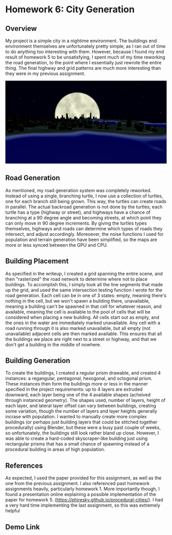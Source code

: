# Homework 6: City Generation

## Overview
My project is a simple city in a nightime environment. The buildings end environment themselves are unfortunately pretty simple, as I ran out of time to do anything too interesting with them. However, because I found my end result of homework 5 to be unsatisfying, I spent much of my time reworking the road generation, to the point where I essentially just rewrote the entire thing. The final highway and grid patterns are much more interesting than they were in my previous assignment.

![](city.png)

## Road Generation
As mentioned, my road generation system was completely reworked. Instead of using a single, branching turtle, I now use a collection of turtles, one for each branch still being grown. This way, the turtles can create roads in parallel. The actual backroad generation is not done by the turtles; each turtle has a type (highway or street), and highways have a chance of branching at a 90 degree angle and becoming streets, at which point they can only move in 90 degree increments. By giving the turtles types themselves, highways and roads can determine which types of roads they intersect, and adjust accordingly. Moreoever, the noise functions I used for population and terrain generation have been simplified, so the maps are more or less synced between the GPU and CPU.

## Building Placement
As specified in the writeup, I created a grid spanning the entire scene, and then "rasterized" the road network to determine where not to place buildings. To accomplish this, I simply took all the line segments that made up the grid, and used the same intersection testing function I wrote for the road generation. Each cell can be in one of 3 states: empty, meaning there's nothing in the cell, but we won't spawn a building there, unavailable, meaning a building can't be spawned in that cell for whatever reason, and available, meaning the cell is available to the pool of cells that will be considered when placing a new building. All cells start out as empty, and the ones in the water are immediately marked unavailable. Any cell with a road running through it is also marked unavailable, but all empty (not unavailable) adjacent cells are then marked available. This ensures that all the buildings we place are right next to a street or highway, and that we don't get a building in the middle of nowhere.

## Building Generation
To create the buildings, I created a regular prism drawable, and created 4 instances: a regangular, pentagonal, hexogonal, and octogonal prism. These instances then form the buildings more or less in the manner specified in the project requirements: up to 4 layers are extruded downward, each layer being one of the 4 available shapes (acheived through instanced geometry). The shapes used, number of layers, height of each layer, and lateral layer offset can vary between buildings, creating some variation, though the number of layers and layer heights generally incrase with population. I wanted to manually create more complex buildings (or perhaps just building layers that could be stitched together procedurally) using Blender, but these were a busy past couple of weeks, so unfortunately, the buildings still look rather bland up close. However, I was able to create a hard-coded skyscraper-like building just using rectangular prisms that has a small chance of spawning instead of a procedural building in areas of high population.

## References
As expected, I used the paper provided for this assignment, as well as the one from the previous assignment. I also referenced past homework assignments heavily, particularly homework 1.
More importantly though, I found a presentation online explaining a possible implementation of the paper for homework 5. (https://phiresky.github.io/procedural-cities/). I had a very hard time implementing the last assignment, so this was extremely helpful

## Demo Link